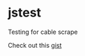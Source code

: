 # jstest
Testing for cable scrape

Check out this [gist](https://gist.github.com/losalamosal/0d2c5a4bbec37f0f4ea1d9926e32e4e1)
